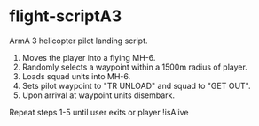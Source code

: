 # flight-scriptA3
ArmA 3 helicopter pilot landing script.
1. Moves the player into a flying MH-6.
2. Randomly selects a waypoint within a 1500m radius of player.
3. Loads squad units into MH-6.
4. Sets pilot waypoint to "TR UNLOAD" and squad to "GET OUT".
5. Upon arrival at waypoint units disembark.

Repeat steps 1-5 until user exits or player !isAlive 
